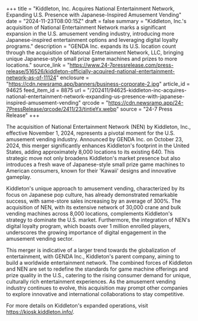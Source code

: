 +++
title = "Kiddleton, Inc. Acquires National Entertainment Network, Expanding U.S. Presence with Japanese-Inspired Amusement Vending"
date = "2024-11-23T08:00:15Z"
draft = false
summary = "Kiddleton, Inc.'s acquisition of National Entertainment Network marks a significant expansion in the U.S. amusement vending industry, introducing more Japanese-inspired entertainment options and leveraging digital loyalty programs."
description = "GENDA Inc. expands its U.S. location count through the acquisition of National Entertainment Network, LLC, bringing unique Japanese-style small prize game machines and prizes to more locations."
source_link = "https://www.24-7pressrelease.com/press-release/516526/kiddleton-officially-acquired-national-entertainment-network-as-of-11124"
enclosure = "https://cdn.newsramp.app/banners/business-corporate-2.jpg"
article_id = 94625
feed_item_id = 8875
url = "/202411/94625-kiddleton-inc-acquires-national-entertainment-network-expanding-us-presence-with-japanese-inspired-amusement-vending"
qrcode = "https://cdn.newsramp.app/24-7PressRelease/qrcode/2411/23/tintieYx.webp"
source = "24-7 Press Release"
+++

<p>The acquisition of National Entertainment Network (NEN) by Kiddleton, Inc., effective November 1, 2024, represents a pivotal moment for the U.S. amusement vending industry. Announced by GENDA Inc. on October 23, 2024, this merger significantly enhances Kiddleton's footprint in the United States, adding approximately 8,000 locations to its existing 640. This strategic move not only broadens Kiddleton's market presence but also introduces a fresh wave of Japanese-style small prize game machines to American consumers, known for their 'Kawaii' designs and innovative gameplay.</p><p>Kiddleton's unique approach to amusement vending, characterized by its focus on Japanese pop culture, has already demonstrated remarkable success, with same-store sales increasing by an average of 300%. The acquisition of NEN, with its extensive network of 30,000 crane and bulk vending machines across 8,000 locations, complements Kiddleton's strategy to dominate the U.S. market. Furthermore, the integration of NEN's digital loyalty program, which boasts over 1 million enrolled players, underscores the growing importance of digital engagement in the amusement vending sector.</p><p>This merger is indicative of a larger trend towards the globalization of entertainment, with GENDA Inc., Kiddleton's parent company, aiming to build a worldwide entertainment network. The combined forces of Kiddleton and NEN are set to redefine the standards for game machine offerings and prize quality in the U.S., catering to the rising consumer demand for unique, culturally rich entertainment experiences. As the amusement vending industry continues to evolve, this acquisition may prompt other companies to explore innovative and international collaborations to stay competitive.</p><p>For more details on Kiddleton's expanded operations, visit <a href='https://kiosk.kiddleton.info/' rel='nofollow' target='_blank'>https://kiosk.kiddleton.info/</a>.</p>